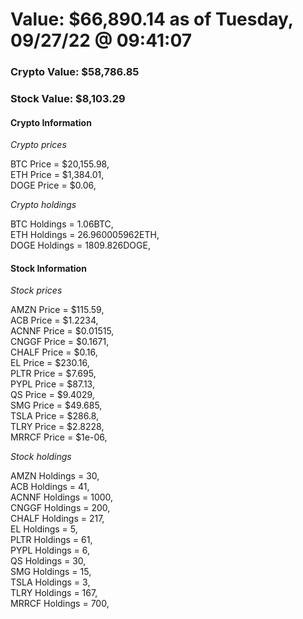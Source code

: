 # Value: $66,890.14 as of Tuesday, 09/27/22 @ 09:41:07 

### Crypto Value: $58,786.85

### Stock Value: $8,103.29

#### Crypto Information 
*Crypto prices* 

BTC Price = $20,155.98,  
ETH Price = $1,384.01,  
DOGE Price = $0.06,  


*Crypto holdings* 

BTC Holdings = 1.06BTC,  
ETH Holdings = 26.960005962ETH,  
DOGE Holdings = 1809.826DOGE,  


#### Stock Information 

*Stock prices* 

AMZN Price = $115.59,  
ACB Price = $1.2234,  
ACNNF Price = $0.01515,  
CNGGF Price = $0.1671,  
CHALF Price = $0.16,  
EL Price = $230.16,  
PLTR Price = $7.695,  
PYPL Price = $87.13,  
QS Price = $9.4029,  
SMG Price = $49.685,  
TSLA Price = $286.8,  
TLRY Price = $2.8228,  
MRRCF Price = $1e-06,  


*Stock holdings* 

AMZN Holdings = 30,  
ACB Holdings = 41,  
ACNNF Holdings = 1000,  
CNGGF Holdings = 200,  
CHALF Holdings = 217,  
EL Holdings = 5,  
PLTR Holdings = 61,  
PYPL Holdings = 6,  
QS Holdings = 30,  
SMG Holdings = 15,  
TSLA Holdings = 3,  
TLRY Holdings = 167,  
MRRCF Holdings = 700,  


